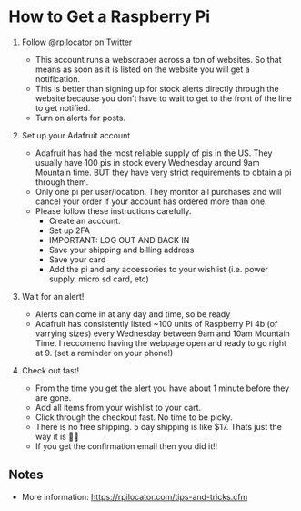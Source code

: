 # How to Get a Raspberry Pi

1. Follow [@rpilocator](https://twitter.com/rpilocator) on Twitter
    - This account runs a webscraper across a ton of websites. So that means as soon as it is listed on the website you will get a notification. 
    - This is better than signing up for stock alerts directly through the website because you don't have to wait to get to the front of the line to get notified.
    - Turn on alerts for posts.

2. Set up your Adafruit account
    - Adafruit has had the most reliable supply of pis in the US. They usually have 100 pis in stock every Wednesday around 9am Mountain time. BUT they have very strict requirements to obtain a pi through them.
    - Only one pi per user/location. They monitor all purchases and will cancel your order if your account has ordered more than one.
    - Please follow these instructions carefully.
        - Create an account.
        - Set up 2FA
        - IMPORTANT: LOG OUT AND BACK IN
        - Save your shipping and billing address
        - Save your card
        - Add the pi and any accessories to your wishlist (i.e. power supply, micro sd card, etc)

3. Wait for an alert!
    - Alerts can come in at any day and time, so be ready
    - Adafruit has consistently listed ~100 units of Raspberry Pi 4b (of varrying sizes) every Wednesday between 9am and 10am Mountain Time. I reccomend having the webpage open and ready to go right at 9. (set a reminder on your phone!)

4. Check out fast!
    - From the time you get the alert you have about 1 minute before they are gone. 
    - Add all items from your wishlist to your cart.
    - Click through the checkout fast. No time to be picky.
    - There is no free shipping. 5 day shipping is like $17. Thats just the way it is 🤷‍♂️
    - If you get the confirmation email then you did it!!

## Notes
- More information: https://rpilocator.com/tips-and-tricks.cfm